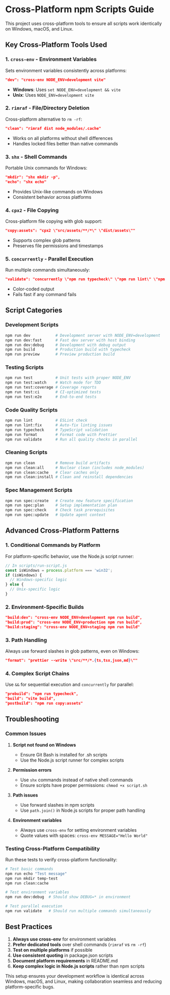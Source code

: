 # Cross-Platform npm Scripts Guide

This project uses cross-platform tools to ensure all scripts work identically on Windows, macOS, and Linux.

## Key Cross-Platform Tools Used

### 1. `cross-env` - Environment Variables
Sets environment variables consistently across platforms:
```json
"dev": "cross-env NODE_ENV=development vite"
```
- **Windows**: Uses `set NODE_ENV=development && vite`
- **Unix**: Uses `NODE_ENV=development vite`

### 2. `rimraf` - File/Directory Deletion
Cross-platform alternative to `rm -rf`:
```json
"clean": "rimraf dist node_modules/.cache"
```
- Works on all platforms without shell differences
- Handles locked files better than native commands

### 3. `shx` - Shell Commands
Portable Unix commands for Windows:
```json
"mkdir": "shx mkdir -p",
"echo": "shx echo"
```
- Provides Unix-like commands on Windows
- Consistent behavior across platforms

### 4. `cpx2` - File Copying
Cross-platform file copying with glob support:
```json
"copy:assets": "cpx2 \"src/assets/**/*\" \"dist/assets\""
```
- Supports complex glob patterns
- Preserves file permissions and timestamps

### 5. `concurrently` - Parallel Execution
Run multiple commands simultaneously:
```json
"validate": "concurrently \"npm run typecheck\" \"npm run lint\" \"npm run format:check\""
```
- Color-coded output
- Fails fast if any command fails

## Script Categories

### Development Scripts
```bash
npm run dev           # Development server with NODE_ENV=development
npm run dev:fast      # Fast dev server with host binding
npm run dev:debug     # Development with debug output
npm run build         # Production build with typecheck
npm run preview       # Preview production build
```

### Testing Scripts
```bash
npm run test          # Unit tests with proper NODE_ENV
npm run test:watch    # Watch mode for TDD
npm run test:coverage # Coverage reports
npm run test:ci       # CI-optimized tests
npm run test:e2e      # End-to-end tests
```

### Code Quality Scripts
```bash
npm run lint          # ESLint check
npm run lint:fix      # Auto-fix linting issues
npm run typecheck     # TypeScript validation
npm run format        # Format code with Prettier
npm run validate      # Run all quality checks in parallel
```

### Cleaning Scripts
```bash
npm run clean         # Remove build artifacts
npm run clean:all     # Nuclear clean (includes node_modules)
npm run clean:cache   # Clear caches only
npm run clean:install # Clean and reinstall dependencies
```

### Spec Management Scripts
```bash
npm run spec:create   # Create new feature specification
npm run spec:plan     # Setup implementation plan
npm run spec:check    # Check task prerequisites
npm run spec:update   # Update agent context
```

## Advanced Cross-Platform Patterns

### 1. Conditional Commands by Platform
For platform-specific behavior, use the Node.js script runner:
```javascript
// In scripts/run-script.js
const isWindows = process.platform === 'win32';
if (isWindows) {
  // Windows-specific logic
} else {
  // Unix-specific logic
}
```

### 2. Environment-Specific Builds
```json
"build:dev": "cross-env NODE_ENV=development npm run build",
"build:prod": "cross-env NODE_ENV=production npm run build",
"build:staging": "cross-env NODE_ENV=staging npm run build"
```

### 3. Path Handling
Always use forward slashes in glob patterns, even on Windows:
```json
"format": "prettier --write \"src/**/*.{ts,tsx,json,md}\""
```

### 4. Complex Script Chains
Use `&&` for sequential execution and `concurrently` for parallel:
```json
"prebuild": "npm run typecheck",
"build": "vite build",
"postbuild": "npm run copy:assets"
```

## Troubleshooting

### Common Issues

1. **Script not found on Windows**
   - Ensure Git Bash is installed for .sh scripts
   - Use the Node.js script runner for complex scripts

2. **Permission errors**
   - Use `shx` commands instead of native shell commands
   - Ensure scripts have proper permissions: `chmod +x script.sh`

3. **Path issues**
   - Use forward slashes in npm scripts
   - Use `path.join()` in Node.js scripts for proper path handling

4. **Environment variables**
   - Always use `cross-env` for setting environment variables
   - Quote values with spaces: `cross-env MESSAGE="Hello World"`

### Testing Cross-Platform Compatibility

Run these tests to verify cross-platform functionality:

```bash
# Test basic commands
npm run echo "Test message"
npm run mkdir temp-test
npm run clean:cache

# Test environment variables
npm run dev:debug  # Should show DEBUG=* in environment

# Test parallel execution
npm run validate   # Should run multiple commands simultaneously
```

## Best Practices

1. **Always use cross-env** for environment variables
2. **Prefer dedicated tools** over shell commands (`rimraf` vs `rm -rf`)
3. **Test on multiple platforms** if possible
4. **Use consistent quoting** in package.json scripts
5. **Document platform requirements** in README.md
6. **Keep complex logic in Node.js scripts** rather than npm scripts

This setup ensures your development workflow is identical across Windows, macOS, and Linux, making collaboration seamless and reducing platform-specific bugs.